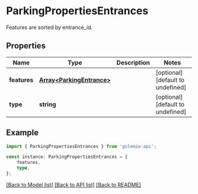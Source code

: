 # ParkingPropertiesEntrances

Features are sorted by entrance_id.

## Properties

Name | Type | Description | Notes
------------ | ------------- | ------------- | -------------
**features** | [**Array&lt;ParkingEntrance&gt;**](ParkingEntrance.md) |  | [optional] [default to undefined]
**type** | **string** |  | [optional] [default to undefined]

## Example

```typescript
import { ParkingPropertiesEntrances } from 'golemio-api';

const instance: ParkingPropertiesEntrances = {
    features,
    type,
};
```

[[Back to Model list]](../README.md#documentation-for-models) [[Back to API list]](../README.md#documentation-for-api-endpoints) [[Back to README]](../README.md)

